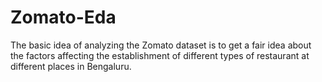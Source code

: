 # Zomato-Eda
The basic idea of analyzing the Zomato dataset is to get a fair idea about the factors affecting the establishment of different types of restaurant at different places in Bengaluru.
